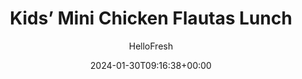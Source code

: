 ---
draft: true # Use this only for setting draft status
hidden: false # Use this to hide unwanted recipes
slug: # <post-title>
title: 'Kids’ Mini Chicken Flautas Lunch'
description: "Mini flautas are just right for little hands, and they’re on the menu today! You’ll roll tortillas around a savory mix of chicken and guacamole along with our kid-friendly Mexican cheese blend, then bake until golden and crispy. On the side are carrot sticks and Belgian waffle strips to complete the meal. Snacktime always sneaks up on us, so we’ve included a make-ahead pizza popper recipe you’ll assemble from premade biscuit dough, marinara sauce, and melty mozz. Bake until golden brown for a surefire time-saving winner at home or in the lunchbox. "
image: https://img.hellofresh.com/f_auto,fl_lossy,q_auto,w_1200/hellofresh_s3/image/659510b1050f2b642e9a283e-4012c3d7.jpeg
date: 2024-01-30T09:16:38+00:00
author: HelloFresh

tags: []
categories: "main course"
cuisines: "American"
allergens: ['Eggs', 'Milk', 'Wheat', 'Soy']

calories: 710
preptime: ['30 minutes', '5 minutes']
cooktime: # 180 = 3 Hours | In minutes
totaltime: PT30M
servings: 2

links:
  - description: "Mini flautas are just right for little hands, and they’re on the menu today! You’ll roll tortillas around a savory mix of chicken and guacamole along with our kid-friendly Mexican cheese blend, then bake until golden and crispy. On the side are carrot sticks and Belgian waffle strips to complete the meal. Snacktime always sneaks up on us, so we’ve included a make-ahead pizza popper recipe you’ll assemble from premade biscuit dough, marinara sauce, and melty mozz. Bake until golden brown for a surefire time-saving winner at home or in the lunchbox. "
    website: https://www.hellofresh.com/recipes/kids-mini-chicken-flautas-lunch-65aff552a33a91ae6a3f7e9b
    image: https://img.hellofresh.com/f_auto,fl_lossy,q_auto,w_1200/hellofresh_s3/image/659510b1050f2b642e9a283e-4012c3d7.jpeg
 
weight: # 1 | You can add weight to some posts to override the default sorting (date descending)

comments: false # Keep False

ingredients: ['9 ounce Carrots', '2 unit Belgian Waffle', '10 ounce Chopped Chicken Breast', '½ cup Mexican Cheese Blend', '4 tablespoon Guacamole', '6 unit Flour Tortillas', '12 ounce Buttermilk Biscuits', '5 ounce Marinara Cup', '1 cup Mozzarella Cheese', ' Salt', ' Pepper', '4 teaspoon Cooking Oil', ' Cooking Spray']

instructionTitles: ['Prep', 'Make Filling', 'Prep & Bake Flautas', 'Serve or Stash', 'Start Snack', 'Finish Snack']
instructions: ['• Adjust rack to middle position and preheat oven to 425 degrees. Wash and dry produce. • Trim, peel, and cut carrots into sticks (like fries; ours were 3 inches long and ⅓ inch thick). Cut waffles into 1-inch-wide strips.', '• Open package of chicken* and drain off any excess liquid. Season all over with salt and pepper. • Heat a drizzle of oil in a large pan over medium-high heat. Add chicken in a single layer; cook, stirring occasionally, until browned and cooked through, 4-6 minutes. TIP: Cut any larger pieces of cooked chicken into bite-size pieces. • Transfer chicken to a medium bowl; add Mexican cheese blend and as much guacamole as you like. Stir to combine.', '• Wrap tortillas in damp paper towels; microwave until warm and pliable, 30 seconds. • Lay tortillas on a clean work surface. Evenly divide chicken mixture between one half of each tortilla. Lightly season with salt and pepper if desired. Roll up tortillas, starting with filled sides, to create flautas. • Place flautas, seam sides down, on a lightly oiled baking sheet. Brush tops with a drizzle of oil. Bake on middle rack until golden brown and warmed through, 6-8 minutes.', '• To serve: Halve flautas on a diagonal; divide between plates. Serve with carrot sticks and waffle sticks on the side. • To stash: Let flautas cool completely before halving. Refrigerate flautas, carrot sticks, and waffle sticks in separate containers and pack as desired!', '• Adjust rack to middle position (top and middle positions for 6 servings) and preheat oven to 375 degrees. • Remove buttermilk biscuits from package. Using a rolling pin, roll out each biscuit to form a 3-inch round. TIP: Lightly dust work surface with flour to prevent sticking. • Place 1 tsp marinara sauce in center of each circle; divide half the mozzarella between circles. Gently fold edges over filling and pinch tightly to close. Gently roll each pizza popper into a ball.', '• Line a second baking sheet with foil and coat with nonstick cooking spray. Place pizza poppers, sealed sides down, 2 inches apart on prepared baking sheet (divide between two sheets for 6 servings). Brush tops with oil and sprinkle with remaining mozzarella. • Bake on middle rack (top and middle racks for 6) until golden brown, 15-18 minutes. Let cool completely; divide between plates and serve with remaining marinara sauce. Chicken is fully cooked when internal temperature reaches 165°.']
---